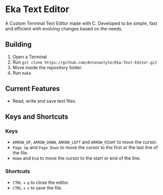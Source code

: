 # Eka Text Editor
 A Custom Terminal Text Editor made with C. Developed to be simple, fast and efficient with evolving changes based on the needs.

## Building
1. Open a Terminal 
2. Run `git clone https://github.com/Antenastyle/Eka-Text-Editor.git`
3. Move inside the repository folder.
4. Run `make`

## Current Features
- Read, write and save text files.

## Keys and Shortcuts
### Keys
- `ARROW_UP`, `ARROW_DOWN`, `ARROW_LEFT` and `ARROW_RIGHT` to move the cursor.
- `Page Up` and `Page Down` to move the cursor to the first or the last line of the file.
- `Home` and `End` to move the cursor to the start or end of the line.

### Shortcuts
- `CTRL` + `q` to close the editor.
- `CTRL` + `s` to save the file.